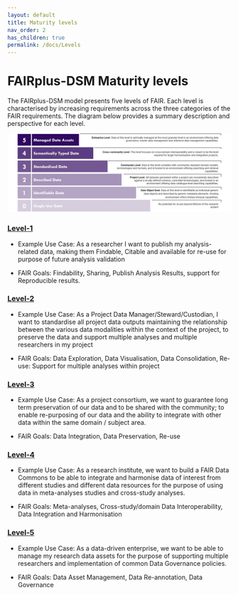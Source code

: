 ```yaml
---
layout: default
title: Maturity levels
nav_order: 2
has_children: true
permalink: /docs/Levels
---
```


# FAIRplus-DSM Maturity levels

The FAIRplus-DSM model presents five levels of FAIR. Each level is characterised by increasing requirements across the three categories of the FAIR requirements. The diagram below provides a summary description and perspective for each level.   

![Levels](assets/images/overview/levels_definition.JPG)

### [Level-1](Level1.md)

- Example Use Case: As a researcher I want to publish my analysis-related data, making them Findable, Citable and available for re-use for purpose of future analysis validation

- FAIR Goals: Findability, Sharing, Publish Analysis Results, support for Reproducible results.

### [Level-2](Level2.md)
- Example Use Case: As a Project Data Manager/Steward/Custodian, I want to standardise all project data outputs maintaining the relationship between the various data modalities within the context of the project, to preserve the data and support multiple analyses and multiple researchers in my project

- FAIR Goals: Data Exploration, Data Visualisation, Data Consolidation, Re-use: Support for multiple analyses within project


### [Level-3](Level3.md)
- Example Use Case: As a project consortium, we want to guarantee long term preservation of our data and to be shared with the community; to enable re-purposing of our data and the ability to integrate with other data within the same domain / subject area. 

- FAIR Goals: Data Integration, Data Preservation, Re-use

### [Level-4](Level4.md)
- Example Use Case: As a research institute, we want to build a FAIR Data Commons to be able to integrate and harmonise data of interest from different studies and different data resources for the purpose of using data in meta-analyses studies and cross-study analyses. 

- FAIR Goals: Meta-analyses, Cross-study/domain Data Interoperability, Data Integration and Harmonisation

### [Level-5](Level5.md) 
- Example Use Case: As a data-driven enterprise, we want to be able to manage my research data assets for the purpose of supporting multiple researchers and implementation of common Data Governance policies.

- FAIR Goals: Data Asset Management, Data Re-annotation, Data Governance

